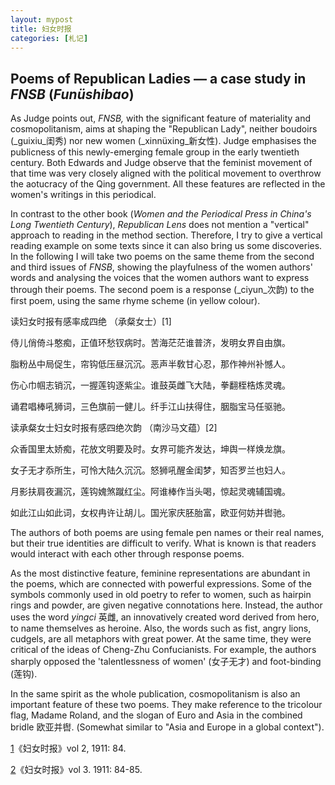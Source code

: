 ```yaml
---
layout: mypost
title: 妇女时报
categories: [札记]
---
```


## Poems of Republican Ladies — a case study in _FNSB_ (_Funüshibao_)

As Judge points out, _FNSB,_ with the significant feature of materiality and cosmopolitanism, aims at shaping the &quot;Republican Lady&quot;, neither boudoirs (_guixiu_闺秀) nor new women (_xinnüxing_新女性). Judge emphasises the publicness of this newly-emerging female group in the early twentieth century. Both Edwards and Judge observe that the feminist movement of that time was very closely aligned with the political movement to overthrow the aotucracy of the Qing government. All these features are reflected in the women&#39;s writings in this periodical.

In contrast to the other book (_Women and the Periodical Press in China&#39;s Long Twentieth Century_), _Republican Lens_ does not mention a &quot;vertical&quot; approach to reading in the method section. Therefore, I try to give a vertical reading example on some texts since it can also bring us some discoveries. In the following I will take two poems on the same theme from the second and third issues of _FNSB_, showing the playfulness of the women authors&#39; words and analysing the voices that the women authors want to express through their poems. The second poem is a response (_ciyun_次韵) to the first poem, using the same rhyme scheme (in yellow colour).

读妇女时报有感率成四绝 （承粲女士）[1]

侍儿俏倚斗憨痴，正值环愁钗病时。苦海茫茫谁普济，发明女界自由旗。

脂粉丛中局促生，帘钩低压昼沉沉。恶声半敎甘心忍，那作神州补憾人。

伤心巾帼志销沉，一握莲钩逐紫尘。谁鼓英雌飞大陆，拳翻桎梏炼灵魂。

诵君唱棒吼狮词，三色旗前一健儿。纤手江山扶得住，胭脂宝马任驱驰。

读承粲女士妇女时报有感四绝次韵 （南沙马文蕴）[2]

众香国里太娇痴，花放文明要及时。女界可能齐发达，坤舆一样焕龙旗。

女子无才忝所生，可怜大陆久沉沉。怒狮吼醒金闺梦，知否罗兰也妇人。

月影扶肩夜漏沉，莲钩媿煞蹴红尘。阿谁棒作当头喝，惊起灵魂辅国魂。

如此江山如此词，女权冉许让胡儿。国光家庆胚胎富，欧亚何妨并辔驰。

The authors of both poems are using female pen names or their real names, but their true identities are difficult to verify. What is known is that readers would interact with each other through response poems.

As the most distinctive feature, feminine representations are abundant in the poems, which are connected with powerful expressions. Some of the symbols commonly used in old poetry to refer to women, such as hairpin rings and powder, are given negative connotations here. Instead, the author uses the word _yingci_ 英雌, an innovatively created word derived from hero, to name themselves as heroine. Also, the words such as fist, angry lions, cudgels, are all metaphors with great power. At the same time, they were critical of the ideas of Cheng-Zhu Confucianists. For example, the authors sharply opposed the &#39;talentlessness of women&#39; (女子无才) and foot-binding (莲钩).

In the same spirit as the whole publication, cosmopolitanism is also an important feature of these two poems. They make reference to the tricolour flag, Madame Roland, and the slogan of Euro and Asia in the combined bridle 欧亚并辔. (Somewhat similar to &quot;Asia and Europe in a global context&quot;).

[1](#sdfootnote1anc)《妇女时报》vol 2, 1911: 84.

[2](#sdfootnote2anc)《妇女时报》vol 3. 1911: 84-85.